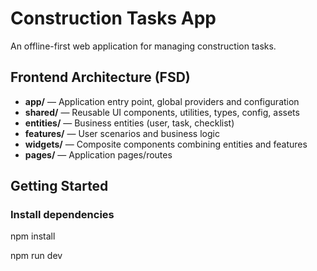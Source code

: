 # Construction Tasks App

An offline-first web application for managing construction tasks.

## Frontend Architecture (FSD)

- **app/** — Application entry point, global providers and configuration
- **shared/** — Reusable UI components, utilities, types, config, assets
- **entities/** — Business entities (user, task, checklist)
- **features/** — User scenarios and business logic
- **widgets/** — Composite components combining entities and features
- **pages/** — Application pages/routes

## Getting Started

### Install dependencies

npm install

npm run dev
